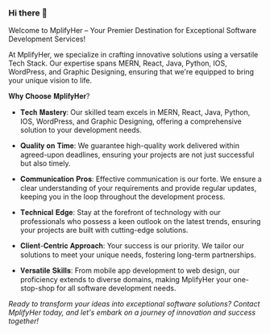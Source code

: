 ### Hi there 👋

Welcome to MplifyHer – Your Premier Destination for Exceptional Software Development Services!

At MplifyHer, we specialize in crafting innovative solutions using a versatile Tech Stack. Our expertise spans MERN, React, Java, Python, IOS, WordPress, and Graphic Designing, ensuring that we're equipped to bring your unique vision to life.

𝐖𝐡𝐲 𝐂𝐡𝐨𝐨𝐬𝐞 𝐌𝐩𝐥𝐢𝐟𝐲𝐇𝐞𝐫?

* 𝐓𝐞𝐜𝐡 𝐌𝐚𝐬𝐭𝐞𝐫𝐲: Our skilled team excels in MERN, React, Java, Python, IOS, WordPress, and Graphic Designing, offering a comprehensive solution to your development needs.

* 𝐐𝐮𝐚𝐥𝐢𝐭𝐲 𝐨𝐧 𝐓𝐢𝐦𝐞: We guarantee high-quality work delivered within agreed-upon deadlines, ensuring your projects are not just successful but also timely.

* 𝐂𝐨𝐦𝐦𝐮𝐧𝐢𝐜𝐚𝐭𝐢𝐨𝐧 𝐏𝐫𝐨𝐬: Effective communication is our forte. We ensure a clear understanding of your requirements and provide regular updates, keeping you in the loop throughout the development process.

* 𝐓𝐞𝐜𝐡𝐧𝐢𝐜𝐚𝐥 𝐄𝐝𝐠𝐞: Stay at the forefront of technology with our professionals who possess a keen outlook on the latest trends, ensuring your projects are built with cutting-edge solutions.

* 𝐂𝐥𝐢𝐞𝐧𝐭-𝐂𝐞𝐧𝐭𝐫𝐢𝐜 𝐀𝐩𝐩𝐫𝐨𝐚𝐜𝐡: Your success is our priority. We tailor our solutions to meet your unique needs, fostering long-term partnerships.

* 𝐕𝐞𝐫𝐬𝐚𝐭𝐢𝐥𝐞 𝐒𝐤𝐢𝐥𝐥𝐬: From mobile app development to web design, our proficiency extends to diverse domains, making MplifyHer your one-stop-shop for all software development needs.

<i>Ready to transform your ideas into exceptional software solutions? Contact MplifyHer today, and let's embark on a journey of innovation and success together!</i>

<!--
**mplifyher/mplifyher** is a ✨ _special_ ✨ repository because its `README.md` (this file) appears on your GitHub profile.

Here are some ideas to get you started:

- 🔭 I’m currently working on ...
- 🌱 I’m currently learning ...
- 👯 I’m looking to collaborate on ...
- 🤔 I’m looking for help with ...
- 💬 Ask me about ...
- 📫 How to reach me: ...
- 😄 Pronouns: ...
- ⚡ Fun fact: ...
-->
